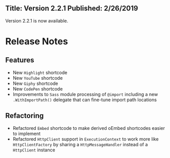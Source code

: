 Title: Version 2.2.1
Published: 2/26/2019
---
Version 2.2.1 is now available.

# Release Notes

## Features

- New `Highlight` shortcode
- New `YouTube` shortcode
- New `Giphy` shortcode
- New `CodePen` shortcode
- Improvements to `Sass` module processing of `@import` including a new `.WithImportPath()` delegate that can fine-tune import path locations

## Refactoring

- Refactored `Embed` shortcode to make derived oEmbed shortcodes easier to implement
- Refactored `HttpClient` support in `ExecutionContext` to work more like `HttpClientFactory` by sharing a `HttpMessageHandler` instead of a `HttpClient` instance